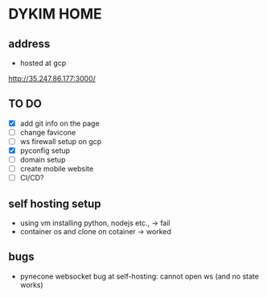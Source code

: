 # DYKIM HOME

## address

- hosted at gcp

http://35.247.86.177:3000/

## TO DO

- [x] add git info on the page
- [ ] change favicone
- [ ] ws firewall setup on gcp
- [x] pyconfig setup
- [ ] domain setup
- [ ] create mobile website
- [ ] CI/CD?

## self hosting setup

- using vm installing python, nodejs etc., -> fail
- container os and clone on cotainer -> worked

## bugs

- pynecone websocket bug at self-hosting: cannot open ws (and no state works)
